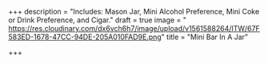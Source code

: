 +++
description = "Includes: Mason Jar, Mini Alcohol Preference, Mini Coke or Drink Preference, and Cigar."
draft = true
image = " https://res.cloudinary.com/dx6vch6h7/image/upload/v1561588264/ITW/67F583ED-1678-47CC-94DE-205A010FAD9E.png"
title = "Mini Bar In A Jar"

+++
